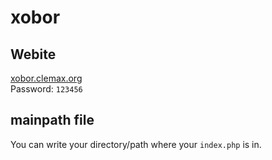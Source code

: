 # xobor

## Webite

[xobor.clemax.org](http://xobor.clemax.org)\
Password: `123456`

## mainpath file
You can write your directory/path where your `index.php` is in.

